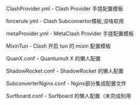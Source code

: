ClashProvider.yml - Clash Provider 手搓配置模板

forcerule.yml - Clash Subconvertor模板,没啥软用

metaProvider.yml - MetaClash Provider 手搓配置模板

MixinTun - Clash 开启 tun 的 mixin 配置模板

QuanX.conf - Quantumult X 的懒人配置

ShadowRocket.conf - ShadowRocket 的懒人配置

SubconverterNginx.conf - Nginx部分集成配置文件

Surfboard.conf - Surfboard 的懒人配置（未完成别用
